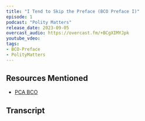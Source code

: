 ```yaml
---
title: "I Tend to Skip the Preface (BCO Preface I)"
episode: 1
podcast: "Polity Matters"
release_date: 2023-09-05
overcast_audio: https://overcast.fm/+BCgXIMYJpk
youtube_vdeo: 
tags: 
- BCO-Preface 
- PolityMatters
---
```


## Resources Mentioned

- [PCA BCO](https://www.pcaac.org/bco/)

## Transcript